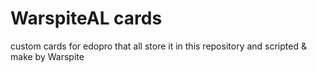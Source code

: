 # WarspiteAL cards
custom cards for edopro that all store it in this repository and scripted & make by Warspite

